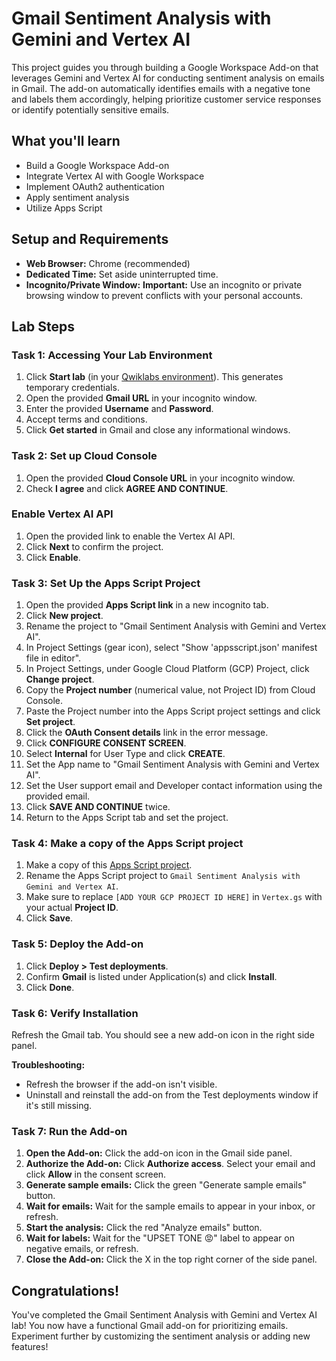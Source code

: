 # Gmail Sentiment Analysis with Gemini and Vertex AI

This project guides you through building a Google Workspace Add-on that
leverages Gemini and Vertex AI for conducting sentiment analysis on emails in
Gmail. The add-on automatically identifies emails with a negative tone and
labels them accordingly, helping prioritize customer service responses or
identify potentially sensitive emails.

## What you'll learn

* Build a Google Workspace Add-on
* Integrate Vertex AI with Google Workspace
* Implement OAuth2 authentication
* Apply sentiment analysis
* Utilize Apps Script

## Setup and Requirements

* **Web Browser:** Chrome (recommended)
* **Dedicated Time:** Set aside uninterrupted time.
* **Incognito/Private Window:**  **Important:** Use an incognito or private browsing window to prevent conflicts with your personal accounts.

## Lab Steps

### Task 1: Accessing Your Lab Environment

1. Click **Start lab** (in your [Qwiklabs environment](https://explore.qwiklabs.com/classrooms/16701)). This generates temporary credentials.
2. Open the provided **Gmail URL** in your incognito window.
3. Enter the provided **Username** and **Password**.
4. Accept terms and conditions.
5. Click **Get started** in Gmail and close any informational windows.

### Task 2: Set up Cloud Console

1. Open the provided **Cloud Console URL** in your incognito window.
2. Check **I agree** and click **AGREE AND CONTINUE**.

### Enable Vertex AI API

1. Open the provided link to enable the Vertex AI API.
2. Click **Next** to confirm the project.
3. Click **Enable**.


### Task 3: Set Up the Apps Script Project

1. Open the provided **Apps Script link** in a new incognito tab.
2. Click **New project**.
3. Rename the project to "Gmail Sentiment Analysis with Gemini and Vertex AI".
4. In Project Settings (gear icon), select "Show 'appsscript.json' manifest file in editor".
5. In Project Settings, under Google Cloud Platform (GCP) Project, click **Change project**.
6. Copy the **Project number** (numerical value, not Project ID) from Cloud Console.
7. Paste the Project number into the Apps Script project settings and click **Set project**.
8. Click the **OAuth Consent details** link in the error message.
9. Click **CONFIGURE CONSENT SCREEN**.
10. Select **Internal** for User Type and click **CREATE**.
11. Set the App name to "Gmail Sentiment Analysis with Gemini and Vertex AI".
12. Set the User support email and Developer contact information using the provided email.
13. Click **SAVE AND CONTINUE** twice.
14. Return to the Apps Script tab and set the project.


### Task 4: Make a copy of the Apps Script project

1. Make a copy of this
[Apps Script project](https://script.google.com/corp/home/projects/1Z2gfvr0oYn68ppDtQbv0qIuKKVWhvwOTr-gCE0GFKVjNk8NDlpfJAGAr).
1. Rename the Apps Script project to `Gmail Sentiment Analysis with Gemini and Vertex AI`.
1. Make sure to replace `[ADD YOUR GCP PROJECT ID HERE]` in `Vertex.gs` with your actual **Project ID**.
1. Click **Save**.


### Task 5: Deploy the Add-on

1. Click **Deploy > Test deployments**.
2. Confirm **Gmail** is listed under Application(s) and click **Install**.
3. Click **Done**.

### Task 6: Verify Installation

Refresh the Gmail tab. You should see a new add-on icon in the right side panel.

**Troubleshooting:**

* Refresh the browser if the add-on isn't visible.
* Uninstall and reinstall the add-on from the Test deployments window if it's still missing.


### Task 7: Run the Add-on

1. **Open the Add-on:** Click the add-on icon in the Gmail side panel.
2. **Authorize the Add-on:** Click **Authorize access**. Select your email and click **Allow** in the consent screen.
3. **Generate sample emails:** Click the green "Generate sample emails" button.
4. **Wait for emails:** Wait for the sample emails to appear in your inbox, or refresh.
5. **Start the analysis:** Click the red "Analyze emails" button.
6. **Wait for labels:** Wait for the "UPSET TONE 😡" label to appear on negative emails, or refresh.
7. **Close the Add-on:** Click the X in the top right corner of the side panel.


## Congratulations!

You've completed the Gmail Sentiment Analysis with Gemini and Vertex AI lab!
You now have a functional Gmail add-on for prioritizing emails. Experiment
further by customizing the sentiment analysis or adding new features!
